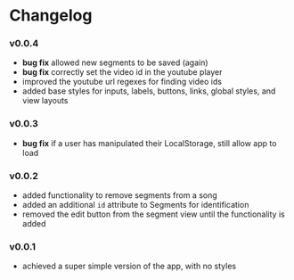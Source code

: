 # Changelog

### v0.0.4

* **bug fix** allowed new segments to be saved (again)
* **bug fix** correctly set the video id in the youtube player
* improved the youtube url regexes for finding video ids
* added base styles for inputs, labels, buttons, links, global styles, and view layouts

### v0.0.3

* **bug fix** if a user has manipulated their LocalStorage, still allow app to load

### v0.0.2

* added functionality to remove segments from a song
* added an additional `id` attribute to Segments for identification
* removed the edit button from the segment view until the functionality is added

### v0.0.1

* achieved a super simple version of the app, with no styles
